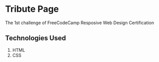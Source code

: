 # Tribute Page

The 1st challenge of FreeCodeCamp Resposive Web Design Certification

## Technologies Used

1. HTML
1. CSS
